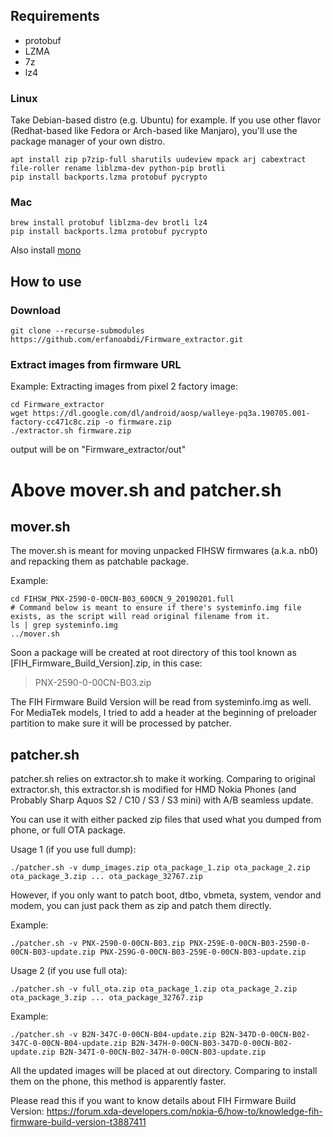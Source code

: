 ## Requirements
- protobuf
- LZMA
- 7z
- lz4
### Linux
Take Debian-based distro (e.g. Ubuntu) for example. If you use other flavor (Redhat-based like Fedora or Arch-based like Manjaro), you'll use the package manager of your own distro.
```
apt install zip p7zip-full sharutils uudeview mpack arj cabextract file-roller rename liblzma-dev python-pip brotli
pip install backports.lzma protobuf pycrypto
```
### Mac
```
brew install protobuf liblzma-dev brotli lz4
pip install backports.lzma protobuf pycrypto
```
Also install [mono](https://www.mono-project.com/docs/getting-started/install/mac/)  

## How to use
### Download
```
git clone --recurse-submodules https://github.com/erfanoabdi/Firmware_extractor.git
```

### Extract images from firmware URL
Example: Extracting images from pixel 2 factory image:
```
cd Firmware_extractor
wget https://dl.google.com/dl/android/aosp/walleye-pq3a.190705.001-factory-cc471c8c.zip -o firmware.zip
./extractor.sh firmware.zip
```
output will be on "Firmware_extractor/out"

# Above mover.sh and patcher.sh

## mover.sh
The mover.sh is meant for moving unpacked FIHSW firmwares (a.k.a. nb0) and repacking them as patchable package.

Example:
```
cd FIHSW_PNX-2590-0-00CN-B03_600CN_9_20190201.full
# Command below is meant to ensure if there's systeminfo.img file exists, as the script will read original filename from it.
ls | grep systeminfo.img
../mover.sh
```

Soon a package will be created at root directory of this tool known as \[FIH_Firmware_Build_Version\].zip, in this case:
> PNX-2590-0-00CN-B03.zip

The FIH Firmware Build Version will be read from systeminfo.img as well.
For MediaTek models, I tried to add a header at the beginning of preloader partition to make sure it will be processed by patcher.

## patcher.sh

patcher.sh relies on extractor.sh to make it working.
Comparing to original extractor.sh, this extractor.sh is modified for HMD Nokia Phones (and Probably Sharp Aquos S2 / C10 / S3 / S3 mini) with A/B seamless update.

You can use it with either packed zip files that used what you dumped from phone, or full OTA package.

Usage 1 (if you use full dump):
```
./patcher.sh -v dump_images.zip ota_package_1.zip ota_package_2.zip ota_package_3.zip ... ota_package_32767.zip
```

However, if you only want to patch boot, dtbo, vbmeta, system, vendor and modem, you can just pack them as zip and patch them directly.

Example:
```
./patcher.sh -v PNX-2590-0-00CN-B03.zip PNX-259E-0-00CN-B03-2590-0-00CN-B03-update.zip PNX-259G-0-00CN-B03-259E-0-00CN-B03-update.zip
```

Usage 2 (if you use full ota):
```
./patcher.sh -v full_ota.zip ota_package_1.zip ota_package_2.zip ota_package_3.zip ... ota_package_32767.zip
```

Example:
```
./patcher.sh -v B2N-347C-0-00CN-B04-update.zip B2N-347D-0-00CN-B02-347C-0-00CN-B04-update.zip B2N-347H-0-00CN-B03-347D-0-00CN-B02-update.zip B2N-347I-0-00CN-B02-347H-0-00CN-B03-update.zip
```

All the updated images will be placed at out directory. Comparing to install them on the phone, this method is apparently faster.

Please read this if you want to know details about FIH Firmware Build Version:
https://forum.xda-developers.com/nokia-6/how-to/knowledge-fih-firmware-build-version-t3887411
